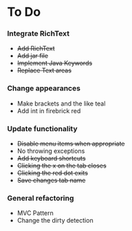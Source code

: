 # To Do

### Integrate RichText
* ~~Add RichText~~
* ~~Add jar file~~
* ~~Implement Java Keywords~~
* ~~Replace Text areas~~

### Change appearances
* Make brackets and the like teal
* Add int in firebrick red

### Update functionality
* ~~Disable menu items when appropriate~~
* No throwing exceptions
* ~~Add keyboard shortcuts~~
* ~~Clicking the x on the tab closes~~
* ~~Clicking the red dot exits~~
* ~~Save changes tab name~~

### General refactoring
* MVC Pattern
* Change the dirty detection